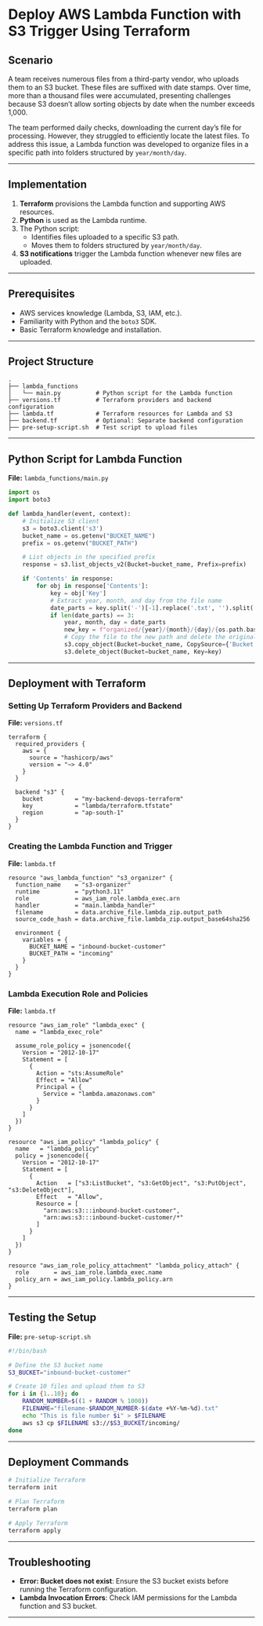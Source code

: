 # Deploy AWS Lambda Function with S3 Trigger Using Terraform

## Scenario
A team receives numerous files from a third-party vendor, who uploads them to an S3 bucket. These files are suffixed with date stamps. Over time, more than a thousand files were accumulated, presenting challenges because S3 doesn’t allow sorting objects by date when the number exceeds 1,000.

The team performed daily checks, downloading the current day’s file for processing. However, they struggled to efficiently locate the latest files. To address this issue, a Lambda function was developed to organize files in a specific path into folders structured by `year/month/day`.

---

## Implementation
1. **Terraform** provisions the Lambda function and supporting AWS resources.
2. **Python** is used as the Lambda runtime.
3. The Python script:
   - Identifies files uploaded to a specific S3 path.
   - Moves them to folders structured by `year/month/day`.
4. **S3 notifications** trigger the Lambda function whenever new files are uploaded.

---

## Prerequisites
- AWS services knowledge (Lambda, S3, IAM, etc.).
- Familiarity with Python and the `boto3` SDK.
- Basic Terraform knowledge and installation.

---

## Project Structure
```plaintext
.
├── lambda_functions
│   └── main.py          # Python script for the Lambda function
├── versions.tf          # Terraform providers and backend configuration
├── lambda.tf            # Terraform resources for Lambda and S3
├── backend.tf           # Optional: Separate backend configuration
├── pre-setup-script.sh  # Test script to upload files
```

---

## Python Script for Lambda Function

**File:** `lambda_functions/main.py`
```python
import os
import boto3

def lambda_handler(event, context):
    # Initialize S3 client
    s3 = boto3.client('s3')
    bucket_name = os.getenv("BUCKET_NAME")
    prefix = os.getenv("BUCKET_PATH")

    # List objects in the specified prefix
    response = s3.list_objects_v2(Bucket=bucket_name, Prefix=prefix)

    if 'Contents' in response:
        for obj in response['Contents']:
            key = obj['Key']
            # Extract year, month, and day from the file name
            date_parts = key.split('-')[-1].replace('.txt', '').split('/')
            if len(date_parts) == 3:
                year, month, day = date_parts
                new_key = f"organized/{year}/{month}/{day}/{os.path.basename(key)}"
                # Copy the file to the new path and delete the original
                s3.copy_object(Bucket=bucket_name, CopySource={'Bucket': bucket_name, 'Key': key}, Key=new_key)
                s3.delete_object(Bucket=bucket_name, Key=key)
```

---

## Deployment with Terraform

### Setting Up Terraform Providers and Backend
**File:** `versions.tf`
```hcl
terraform {
  required_providers {
    aws = {
      source = "hashicorp/aws"
      version = "~> 4.0"
    }
  }

  backend "s3" {
    bucket         = "my-backend-devops-terraform"
    key            = "lambda/terraform.tfstate"
    region         = "ap-south-1"
  }
}
```

### Creating the Lambda Function and Trigger
**File:** `lambda.tf`
```hcl
resource "aws_lambda_function" "s3_organizer" {
  function_name    = "s3-organizer"
  runtime          = "python3.11"
  role             = aws_iam_role.lambda_exec.arn
  handler          = "main.lambda_handler"
  filename         = data.archive_file.lambda_zip.output_path
  source_code_hash = data.archive_file.lambda_zip.output_base64sha256

  environment {
    variables = {
      BUCKET_NAME = "inbound-bucket-customer"
      BUCKET_PATH = "incoming"
    }
  }
}
```

### Lambda Execution Role and Policies
**File:** `lambda.tf`
```hcl
resource "aws_iam_role" "lambda_exec" {
  name = "lambda_exec_role"

  assume_role_policy = jsonencode({
    Version = "2012-10-17"
    Statement = [
      {
        Action = "sts:AssumeRole"
        Effect = "Allow"
        Principal = {
          Service = "lambda.amazonaws.com"
        }
      }
    ]
  })
}

resource "aws_iam_policy" "lambda_policy" {
  name   = "lambda_policy"
  policy = jsonencode({
    Version = "2012-10-17"
    Statement = [
      {
        Action   = ["s3:ListBucket", "s3:GetObject", "s3:PutObject", "s3:DeleteObject"],
        Effect   = "Allow",
        Resource = [
          "arn:aws:s3:::inbound-bucket-customer",
          "arn:aws:s3:::inbound-bucket-customer/*"
        ]
      }
    ]
  })
}

resource "aws_iam_role_policy_attachment" "lambda_policy_attach" {
  role       = aws_iam_role.lambda_exec.name
  policy_arn = aws_iam_policy.lambda_policy.arn
}
```

---

## Testing the Setup
**File:** `pre-setup-script.sh`
```bash
#!/bin/bash

# Define the S3 bucket name
S3_BUCKET="inbound-bucket-customer"

# Create 10 files and upload them to S3
for i in {1..10}; do
    RANDOM_NUMBER=$((1 + RANDOM % 1000))
    FILENAME="filename-$RANDOM_NUMBER-$(date +%Y-%m-%d).txt"
    echo "This is file number $i" > $FILENAME
    aws s3 cp $FILENAME s3://$S3_BUCKET/incoming/
done
```

---

## Deployment Commands
```bash
# Initialize Terraform
terraform init

# Plan Terraform
terraform plan

# Apply Terraform
terraform apply
```

---

## Troubleshooting
- **Error: Bucket does not exist**: Ensure the S3 bucket exists before running the Terraform configuration.
- **Lambda Invocation Errors**: Check IAM permissions for the Lambda function and S3 bucket.

---
